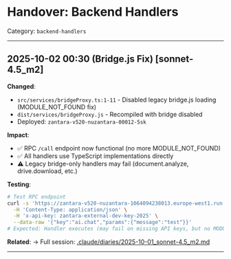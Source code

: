 # Handover: Backend Handlers

Category: `backend-handlers`

---

## 2025-10-02 00:30 (Bridge.js Fix) [sonnet-4.5_m2]

**Changed**:
- `src/services/bridgeProxy.ts:1-11` - Disabled legacy bridge.js loading (MODULE_NOT_FOUND fix)
- `dist/services/bridgeProxy.js` - Recompiled with bridge disabled
- Deployed: `zantara-v520-nuzantara-00012-5sk`

**Impact**:
- ✅ RPC `/call` endpoint now functional (no more MODULE_NOT_FOUND)
- ✅ All handlers use TypeScript implementations directly
- ⚠️ Legacy bridge-only handlers may fail (document.analyze, drive.download, etc.)

**Testing**:
```bash
# Test RPC endpoint
curl -s 'https://zantara-v520-nuzantara-1064094238013.europe-west1.run.app/call' \
  -H 'Content-Type: application/json' \
  -H 'x-api-key: zantara-external-dev-key-2025' \
  --data-raw '{"key":"ai.chat","params":{"message":"test"}}'
# Expected: Handler executes (may fail on missing API keys, but no MODULE_NOT_FOUND)
```

**Related**:
→ Full session: [.claude/diaries/2025-10-01_sonnet-4.5_m2.md](#fix-applied-bridgejs-error-resolved)

---
